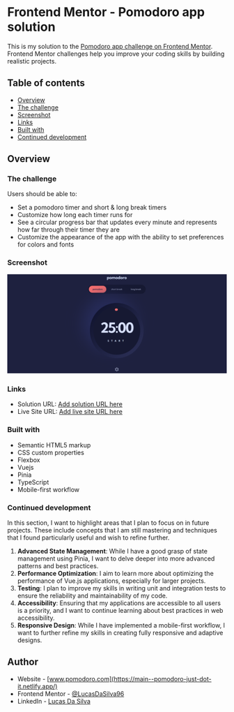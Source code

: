 # Frontend Mentor - Pomodoro app solution

This is my solution to the [Pomodoro app challenge on Frontend Mentor](https://www.frontendmentor.io/challenges/pomodoro-app-KBFnycJ6G). Frontend Mentor challenges help you improve your coding skills by building realistic projects.

## Table of contents

- [Overview](#overview)
- [The challenge](#the-challenge)
- [Screenshot](#screenshot)
- [Links](#links)
- [Built with](#built-with)
- [Continued development](#continued-development)

## Overview

### The challenge

Users should be able to:

- Set a pomodoro timer and short & long break timers
- Customize how long each timer runs for
- See a circular progress bar that updates every minute and represents how far through their timer they are
- Customize the appearance of the app with the ability to set preferences for colors and fonts

### Screenshot

![](./public/Pomodoro.png)

### Links

- Solution URL: [Add solution URL here](https://your-solution-url.com)
- Live Site URL: [Add live site URL here](https://your-live-site-url.com)

### Built with

- Semantic HTML5 markup
- CSS custom properties
- Flexbox
- Vuejs
- Pinia
- TypeScript
- Mobile-first workflow

### Continued development

In this section, I want to highlight areas that I plan to focus on in future projects. These include concepts that I am still mastering and techniques that I found particularly useful and wish to refine further.

1. **Advanced State Management**: While I have a good grasp of state management using Pinia, I want to delve deeper into more advanced patterns and best practices.
2. **Performance Optimization**: I aim to learn more about optimizing the performance of Vue.js applications, especially for larger projects.
3. **Testing**: I plan to improve my skills in writing unit and integration tests to ensure the reliability and maintainability of my code.
4. **Accessibility**: Ensuring that my applications are accessible to all users is a priority, and I want to continue learning about best practices in web accessibility.
5. **Responsive Design**: While I have implemented a mobile-first workflow, I want to further refine my skills in creating fully responsive and adaptive designs.

## Author

- Website - [www.pomodoro.com](https://main--pomodoro-just-dot-it.netlify.app/)
- Frontend Mentor - [@LucasDaSilva96](https://www.frontendmentor.io/profile/LucasDaSilva96)
- LinkedIn - [Lucas Da Silva](www.linkedin.com/in/lucas-da-silva-9955911a0)
